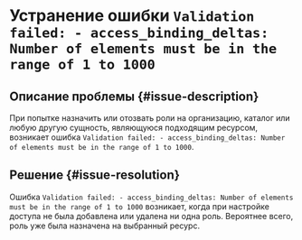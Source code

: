 # Устранение ошибки `Validation failed: - access_binding_deltas: Number of elements must be in the range of 1 to 1000`


## Описание проблемы {#issue-description}

При попытке назначить или отозвать роли на организацию, каталог или любую другую сущность, являющуюся подходящим ресурсом, возникает ошибка `Validation failed: - access_binding_deltas: Number of elements must be in the range of 1 to 1000`.

## Решение {#issue-resolution}

Ошибка `Validation failed: - access_binding_deltas: Number of elements must be in the range of 1 to 1000` возникает, когда при настройке доступа не была добавлена или удалена ни одна роль. Вероятнее всего, роль уже была назначена на выбранный ресурс.